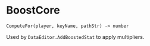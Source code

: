 # BoostCore

`ComputeFor(player, keyName, pathStr) -> number`

Used by `DataEditor.AddBoostedStat` to apply multipliers.
